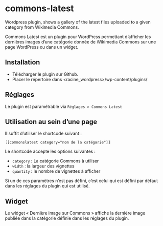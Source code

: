 commons-latest
==============

Wordpress plugin, shows a gallery of the latest files uploaded to a given category from Wikimedia Commons.

Commons Latest est un plugin pour WordPress permettant d’afficher les dernières images d’une catégorie donnée de Wikimedia Commons sur une page WordPress ou dans un widget.

## Installation

- Télécharger le plugin sur Github.
- Placer le répertoire dans <racine_wordpress>/wp-content/plugins/

## Réglages

Le plugin est paramétrable via `Réglages > Commons Latest`

## Utilisation au sein d’une page

Il suffit d’utiliser le shortcode suivant :

```
[[commonslatest category="nom de la catégorie"]]
```

Le shortcode accepte les options suivantes :

- `category` : La catégorie Commons à utiliser
- `width` : la largeur des vignettes
- `quantity` : le nombre de vignettes à afficher

Si un de ces paramètres n’est pas défini, c’est celui qui est défini par défaut dans les réglages du plugin qui est utilisé.

## Widget

Le widget « Dernière image sur Commons » affiche la dernière image publiée dans la catégorie définie dans les réglages du plugin.

